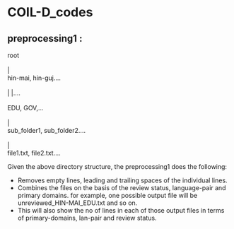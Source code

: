 # COIL-D_codes

## preprocessing1 : <br />

root <br />
<br />
|
<br />
hin-mai, hin-guj.... <br />
<br />
|          |.... <br />
<br />
EDU, GOV,... <br />
<br />
|
<br />
sub_folder1, sub_folder2....<br />
<br />
|
<br />
file1.txt, file2.txt.... <br />

Given the above directory structure, the preprocessing1 does the following: <br />

- Removes empty lines, leading and trailing spaces of the individual lines. <br />
- Combines the files on the basis of the review status, language-pair and  primary domains. for example, one possible output file will be unreviewed_HIN-MAI_EDU.txt and so on. <br />
- This will also show the no of lines in each of those output files in terms of primary-domains, lan-pair and review status. <br />
